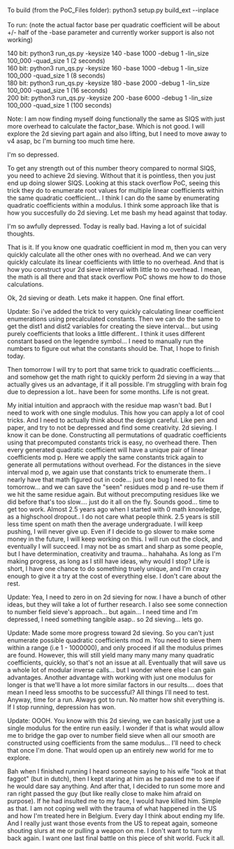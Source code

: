 To build (from the PoC_Files folder): python3 setup.py build_ext --inplace</br></br>
To run: (note the actual factor base per quadratic coefficient will be about +/- half of the -base parameter and currently worker support is also not working)

140 bit: python3 run_qs.py -keysize 140 -base 1000 -debug 1 -lin_size 100_000  -quad_size 1 (2 seconds)    </br>
160 bit: python3 run_qs.py -keysize 160 -base 1000 -debug 1 -lin_size 100_000  -quad_size 1 (8 seconds)    </br>
180 bit: python3 run_qs.py -keysize 180 -base 2000 -debug 1 -lin_size 100_000  -quad_size 1 (16 seconds)   </br>
200 bit: python3 run_qs.py -keysize 200 -base 6000 -debug 1 -lin_size 100_000  -quad_size 1 (100 seconds) </br>

Note: I am now finding myself doing functionally the same as SIQS with just more overhead to calculate the factor_base. Which is not good. I will explore the 2d sieving part again and also lifting, but I need to move away to v4 asap, bc I'm burning too much time here.

I'm so depressed. 

To get any strength out of this number theory compared to normal SIQS, you need to achieve 2d sieving. Without that it is pointless, then you just end up doing slower SIQS. 
Looking at this stack overflow PoC, seeing this trick they do to enumerate root values for multiple linear coefficients within the same quadratic coefficient... I think I can do the same by enumerating quadratic coefficients within a modulus.  I think some approach like that is how you succesfully do 2d sieving. Let me bash my head against that today.

I'm so awfully depressed. Today is really bad. Having a lot of suicidal thoughts. 

That is it. If you know one quadratic coefficient in mod m, then you can very quickly calculate all the other ones with no overhead.
And we can very quickly calculate its linear coefficients with little to no overhead. 
And that is how you construct your 2d sieve interval with little to no overhead. 
I mean, the math is all there and that stack overflow PoC shows me how to do those calculations. 

Ok, 2d sieving or death. Lets make it happen. One final effort. 

Update: So i've added the trick to very quickly calculating linear coefficient enumerations using precalculated constants. Then we can do the same to get the dist1 and dist2 variables for creating the sieve interval... but using purely coefficients that looks a little different.. I think it uses different constant based on the legendre symbol... I need to manually run the numbers to figure out what the constants should be. That, I hope to finish today. 

Then tomorrow I will try to port that same trick to quadratic coefficients.... and somehow get the math right to quickly perform 2d sieving in a way that actually gives us an advantage, if it all possible. I'm struggling with brain fog due to depression a lot.. have been for some months. Life is not great.

My initial intuition and appraoch with the residue map wasn't bad. But I need to work with one single modulus. This how you can apply a lot of cool tricks. And I need to actually think about the design careful. Like pen and paper, and try to not be depressed and find some creativity. 2d sieving. I know it can be done. Constructing all permutations of quadratic coefficients using that precomputed constants trick is easy, no overhead there. Then every generated quadratic coefficient will have a unique pair of linear coefficients mod p. Here we apply the same constants trick again to generate all permutations without overhead. For the distances in the sieve interval mod p, we again use that constants trick to enumerate them.. I nearly have that math figured out in code... just one bug I need to fix tomorrow... and we can save the "seen" residues mod p and re-use them if we hit the same residue again. But without precomputing residues like we did before that's too slow.... just do it all on the fly. Sounds good... time to get too work. Almost 2.5 years ago when I started with 0 math knowledge, as a highschool dropout.. I do not care what people think. 2.5 years is still less time spent on math then the average undergraduate. I will keep pushing, I will never give up. Even if I decide to go slower to make some money in the future, I will keep working on this. I will run out the clock, and eventually I will succeed. I may not be as smart and sharp as some people, but I have determination, creativity and trauma... hahahaha. As long as I'm making progress, as long as I still have ideas, why would I stop? Life is short, I have one chance to do something truely unique, and I'm crazy enough to give it a try at the cost of everything else. I don't care about the rest.

Update: Yea, I need to zero in on 2d sieving for now. I have a bunch of other ideas, but they will take a lot of further research. I also see some connection to number field sieve's approach... but again... I need time and I'm depressed, I need something tangible asap.. so 2d sieving... lets go.

Update: Made some more progress toward 2d sieving. So you can't just enumerate possible quadratic coefficients mod m. You need to sieve them within a range (i.e 1 - 1000000), and only proceed if all the modulus primes are found. However, this will still yield many many many many quadratic coefficients, quickly, so that's not an issue at all. Eventually that will save us a whole lot of modular inverse calls... but I wonder where else I can gain advantages. Another advantage with working with just one modulus for longer is that we'll have a lot more similar factors in our results.... does that mean I need less smooths to be successful? All things I'll need to test. Anyway, time for a run. Always got to run. No matter how shit everything is. If I stop running, depression has won. 

Update: OOOH. You know with this 2d sieving, we can basically just use a single modulus for the entire run easily. I wonder if that is what would allow me to bridge the gap over to number field sieve when all our smooth are constructed using coefficients from the same modulus... I'll need to check that once I'm done. That would open up an entirely new world for me to explore.

Bah when I finished running I heard someone saying to his wife "look at that faggot" (but in dutch), then I kept staring at him as he passed me to see if he would dare say anything. And after that, I decided to run some more and ran right passed the guy (but like really close to make him afraid on purpose). If he had insulted me to my face, I would have killed him. Simple as that. I am not coping well with the trauma of what happened in the US and how I'm treated here in Belgium. Every day I think about ending my life. And I really just want those events from the US to repeat again, someone shouting slurs at me or pulling a weapon on me. I don't want to turn my back again. I want one last final battle on this piece of shit world. Fuck it all.
